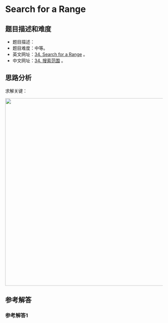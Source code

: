 # Search for a Range

## 题目描述和难度
+ 题目描述：
+ 题目难度：中等。
+ 英文网址：[34. Search for a Range](https://leetcode.com/problems/search-for-a-range/description/)  。
+ 中文网址：[34. 搜索范围](https://leetcode-cn.com/problems/search-for-a-range/description/)  。
## 思路分析
求解关键：

<img src="https://liweiwei1419.github.io/images/leetcode-solution/" width="600">

## 参考解答
### 参考解答1

```java

```